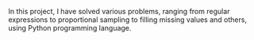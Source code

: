 In this project, I have solved various problems, ranging from regular expressions to proportional sampling to filling missing values and others, using Python programming language.
